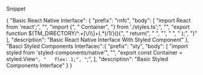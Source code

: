 Snippet

{
	"Basic React Native Interface": {
		"prefix": "rnfc",
		"body": [
			"import React from 'react';",
			"",
			"import {",
			"   Container",
			"} from './styles.ts';",
			"",
			"export function ${TM_DIRECTORY/^.+[\\/\\\\]+(.*)$/$1/}(){",
			"   return(",
			"     <Container>",
			"",
			"     </Container>",
			"   );",
			"}"
		],
		"description": "Basic React Native Interface With Styled Component"
	},
	"Basci Styled Components Interfacec":{
		"prefix": "sty",
		"body": [
			"import styled from 'styled-components/native'",
			"",
			"export const Container = styled.View`",
			"   flex: 1;",
			"`;",
		],
		"description": "Basic Styled Components Interface"
	}
}
